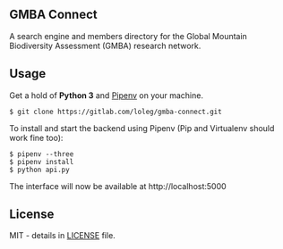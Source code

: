 ## GMBA Connect

A search engine and members directory for the Global Mountain Biodiversity Assessment (GMBA) research network.

## Usage

Get a hold of **Python 3** and [Pipenv](https://github.com/pypa/pipenv) on your machine.

    $ git clone https://gitlab.com/loleg/gmba-connect.git

To install and start the backend using Pipenv (Pip and Virtualenv should work fine too):

    $ pipenv --three
    $ pipenv install
    $ python api.py

The interface will now be available at http://localhost:5000

## License

MIT - details in [LICENSE](LICENSE) file.
